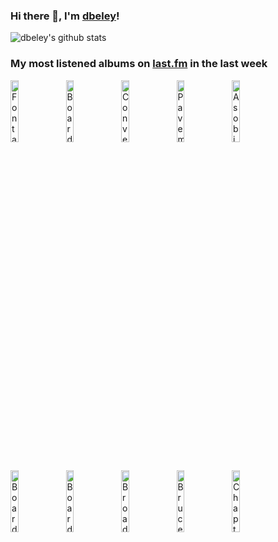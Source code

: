 ### Hi there 👋, I'm [dbeley](https://dbeley.ovh/en)!

![dbeley's github stats](https://github-readme-stats.vercel.app/api?username=dbeley)

### My most listened albums on [last.fm](https://www.last.fm/user/d_beley) in the last week

[<img src='https://lastfm.freetls.fastly.net/i/u/300x300/c26a07bde7cb26e937acf90255fdf240.jpg' width='16%' height='16%' alt='Fontaines D.C. - A Heros Death'>](https://www.last.fm/music/fontaines%2bd.c./a%2bhero%2527s%2bdeath)&nbsp;
[<img src='https://lastfm.freetls.fastly.net/i/u/300x300/0bb566f53e9f4cbfccf926acd7371183.png' width='16%' height='16%' alt='Boards of Canada - Music Has the Right to Children'>](https://www.last.fm/music/boards%2bof%2bcanada/music%2bhas%2bthe%2bright%2bto%2bchildren)&nbsp;
[<img src='https://lastfm.freetls.fastly.net/i/u/300x300/d291ab9ac7f0cdbae2c100c7595853e7.png' width='16%' height='16%' alt='Converge - Axe to Fall'>](https://www.last.fm/music/converge/axe%2bto%2bfall)&nbsp;
[<img src='https://lastfm.freetls.fastly.net/i/u/300x300/515b7450118c4ff0b8d0a9ad2b4375ec.png' width='16%' height='16%' alt='Pavement - Crooked Rain, Crooked Rain'>](https://www.last.fm/music/pavement/crooked%2brain%252c%2bcrooked%2brain)&nbsp;
[<img src='https://lastfm.freetls.fastly.net/i/u/300x300/4be1fbd9d6734fa6a9185f5654b03795.jpg' width='16%' height='16%' alt='Asobi Seksu - Citrus'>](https://www.last.fm/music/asobi%2bseksu/citrus)&nbsp;
<br>
[<img src='https://lastfm.freetls.fastly.net/i/u/300x300/ba1aff1ae9fcff6be27a4c47bfe3f859.jpg' width='16%' height='16%' alt='Boards of Canada - Hi Scores'>](https://www.last.fm/music/boards%2bof%2bcanada/hi%2bscores)&nbsp;
[<img src='https://lastfm.freetls.fastly.net/i/u/300x300/77b2419ede333b1b20ab565305bd8039.png' width='16%' height='16%' alt='Boards of Canada - The Campfire Headphase'>](https://www.last.fm/music/boards%2bof%2bcanada/the%2bcampfire%2bheadphase)&nbsp;
[<img src='https://lastfm.freetls.fastly.net/i/u/300x300/233c5f872a856a32c00a2abe2a65e086.jpg' width='16%' height='16%' alt='Broadcast - The Noise Made by People'>](https://www.last.fm/music/broadcast/the%2bnoise%2bmade%2bby%2bpeople)&nbsp;
[<img src='https://lastfm.freetls.fastly.net/i/u/300x300/92587764cd2b43baadcc8c22cdfc53a3.png' width='16%' height='16%' alt='Bruce Springsteen - Nebraska'>](https://www.last.fm/music/bruce%2bspringsteen/nebraska)&nbsp;
[<img src='https://lastfm.freetls.fastly.net/i/u/300x300/f609c88c028ea74ba5a734679f76f60a.jpg' width='16%' height='16%' alt='Chapterhouse - Best Of'>](https://www.last.fm/music/chapterhouse/best%2bof)&nbsp;
<br>
